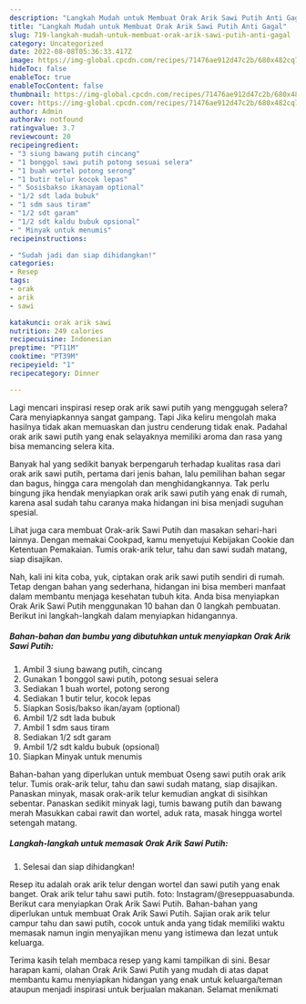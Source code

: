 ```yaml
---
description: "Langkah Mudah untuk Membuat Orak Arik Sawi Putih Anti Gagal"
title: "Langkah Mudah untuk Membuat Orak Arik Sawi Putih Anti Gagal"
slug: 719-langkah-mudah-untuk-membuat-orak-arik-sawi-putih-anti-gagal
category: Uncategorized
date: 2022-08-08T05:36:33.417Z
image: https://img-global.cpcdn.com/recipes/71476ae912d47c2b/680x482cq70/orak-arik-sawi-putih-foto-resep-utama.jpg
hideToc: false
enableToc: true
enableTocContent: false
thumbnail: https://img-global.cpcdn.com/recipes/71476ae912d47c2b/680x482cq70/orak-arik-sawi-putih-foto-resep-utama.jpg
cover: https://img-global.cpcdn.com/recipes/71476ae912d47c2b/680x482cq70/orak-arik-sawi-putih-foto-resep-utama.jpg
author: Admin
authorAv: notfound
ratingvalue: 3.7
reviewcount: 20
recipeingredient:
- "3 siung bawang putih cincang"
- "1 bonggol sawi putih potong sesuai selera"
- "1 buah wortel potong serong"
- "1 butir telur kocok lepas"
- " Sosisbakso ikanayam optional"
- "1/2 sdt lada bubuk"
- "1 sdm saus tiram"
- "1/2 sdt garam"
- "1/2 sdt kaldu bubuk opsional"
- " Minyak untuk menumis"
recipeinstructions:

- "Sudah jadi dan siap dihidangkan!"
categories:
- Resep
tags:
- orak
- arik
- sawi

katakunci: orak arik sawi 
nutrition: 249 calories
recipecuisine: Indonesian
preptime: "PT11M"
cooktime: "PT39M"
recipeyield: "1"
recipecategory: Dinner

---
```



Lagi mencari inspirasi resep orak arik sawi putih yang menggugah selera? Cara menyiapkannya sangat gampang. Tapi Jika keliru mengolah maka hasilnya tidak akan memuaskan dan justru cenderung tidak enak. Padahal orak arik sawi putih yang enak selayaknya memiliki aroma dan rasa yang bisa memancing selera kita.


Banyak hal yang sedikit banyak berpengaruh terhadap kualitas rasa dari orak arik sawi putih, pertama dari jenis bahan, lalu pemilihan bahan segar dan bagus, hingga cara mengolah dan menghidangkannya. Tak perlu bingung jika hendak menyiapkan orak arik sawi putih yang enak di rumah, karena asal sudah tahu caranya maka hidangan ini bisa menjadi suguhan spesial.

Lihat juga cara membuat Orak-arik Sawi Putih dan masakan sehari-hari lainnya. Dengan memakai Cookpad, kamu menyetujui Kebijakan Cookie dan Ketentuan Pemakaian. Tumis orak-arik telur, tahu dan sawi sudah matang, siap disajikan.


Nah, kali ini kita coba, yuk, ciptakan orak arik sawi putih sendiri di rumah. Tetap dengan bahan yang sederhana, hidangan ini bisa memberi manfaat dalam membantu menjaga kesehatan tubuh kita. Anda bisa menyiapkan Orak Arik Sawi Putih menggunakan 10 bahan dan 0 langkah pembuatan. Berikut ini langkah-langkah dalam menyiapkan hidangannya.

<!--inarticleads1-->

##### Bahan-bahan dan bumbu yang dibutuhkan untuk menyiapkan Orak Arik Sawi Putih:

1. Ambil 3 siung bawang putih, cincang
1. Gunakan 1 bonggol sawi putih, potong sesuai selera
1. Sediakan 1 buah wortel, potong serong
1. Sediakan 1 butir telur, kocok lepas
1. Siapkan  Sosis/bakso ikan/ayam (optional)
1. Ambil 1/2 sdt lada bubuk
1. Ambil 1 sdm saus tiram
1. Sediakan 1/2 sdt garam
1. Ambil 1/2 sdt kaldu bubuk (opsional)
1. Siapkan  Minyak untuk menumis


Bahan-bahan yang diperlukan untuk membuat Oseng sawi putih orak arik telur. Tumis orak-arik telur, tahu dan sawi sudah matang, siap disajikan. Panaskan minyak, masak orak-arik telur kemudian angkat di sisihkan sebentar. Panaskan sedikit minyak lagi, tumis bawang putih dan bawang merah Masukkan cabai rawit dan wortel, aduk rata, masak hingga wortel setengah matang. 

<!--inarticleads2-->

##### Langkah-langkah untuk memasak Orak Arik Sawi Putih:


1. Selesai dan siap dihidangkan!

Resep itu adalah orak arik telur dengan wortel dan sawi putih yang enak banget. Orak arik telur tahu sawi putih. foto: Instagram/@reseppuasabunda. Berikut cara menyiapkan Orak Arik Sawi Putih. Bahan-bahan yang diperlukan untuk membuat Orak Arik Sawi Putih. Sajian orak arik telur campur tahu dan sawi putih, cocok untuk anda yang tidak memiliki waktu memasak namun ingin menyajikan menu yang istimewa dan lezat untuk keluarga. 

Terima kasih telah membaca resep yang kami tampilkan di sini. Besar harapan kami, olahan Orak Arik Sawi Putih yang mudah di atas dapat membantu kamu menyiapkan hidangan yang enak untuk keluarga/teman ataupun menjadi inspirasi untuk berjualan makanan. Selamat menikmati
